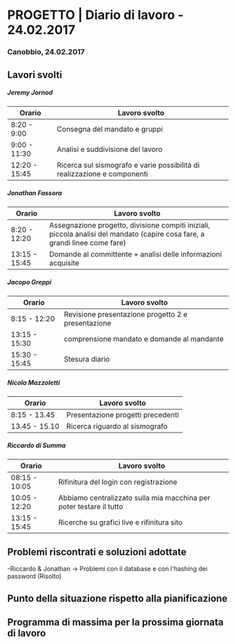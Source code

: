 

# PROGETTO | Diario di lavoro - 24.02.2017

### Canobbio, 24.02.2017

## Lavori svolti
##### Jeremy Jornod

|Orario        |Lavoro svolto                 |
|--------------|------------------------------|
|8:20 - 9:00   |Consegna del mandato e gruppi |
|9:00 - 11:30 |Analisi e suddivisione del lavoro  |
|12:20 - 15:45   |Ricerca sul sismografo e varie possibilità di realizzazione e componenti |

##### Jonathan Fassora
|Orario        |Lavoro svolto                 |
|--------------|------------------------------|
|8:20 - 12:20   |Assegnazione progetto, divisione compiti iniziali, piccola analisi del mandato (capire cosa fare, a grandi linee come fare)          |
|13:15 - 15:45 |Domande al committente + analisi delle informazioni acquisite     |

##### Jacopo Greppi
|Orario        |Lavoro svolto                                     |
|--------------|--------------------------------------------------|
|8:15 - 12:20  |Revisione presentazione progetto 2 e presentazione|
|13:15 - 15:30 |comprensione mandato e domande al mandante        |
|15:30 - 15:45 |Stesura diario                                    |

##### Nicola Mazzoletti
|Orario        |Lavoro svolto                 |
|--------------|------------------------------|
|8:15 - 13.45  |Presentazione progetti precedenti|
|13.45 - 15.10 |Ricerca riguardo al sismografo   |

##### Riccardo di Summa
|Orario        |Lavoro svolto                 |
|--------------|------------------------------|
|08:15 - 10:05   |Rifinitura del login con registrazione |
|10:05 - 12:20   |Abbiamo centralizzato sulla mia macchina per poter testare il tutto|
|13:15 - 15:45 | Ricerche su grafici live e rifinitura sito|


##  Problemi riscontrati e soluzioni adottate
-Riccardo & Jonathan -> Problemi con il database e con l'hashing dei password (Risolto)

##  Punto della situazione rispetto alla pianificazione


## Programma di massima per la prossima giornata di lavoro




